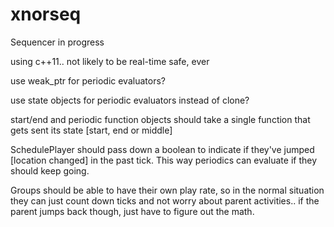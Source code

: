 xnorseq
=======

Sequencer in progress

using c++11.. not likely to be real-time safe, ever

use weak_ptr for periodic evaluators?

use state objects for periodic evaluators instead of clone?

start/end and periodic function objects should take a single function that gets sent its state [start, end or middle]

SchedulePlayer should pass down a boolean to indicate if they've jumped [location changed] in the past tick.  This way periodics can evaluate if they should keep going.

Groups should be able to have their own play rate, so in the normal situation they can just count down ticks and not worry about parent activities..
if the parent jumps back though, just have to figure out the math.


